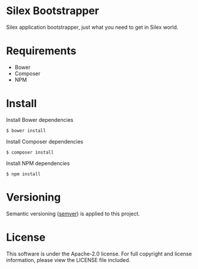 # Silex Bootstrapper

Silex application bootstrapper, just what you need to get in Silex world.


# Requirements

- Bower
- Composer
- NPM


# Install

Install Bower dependencies
```
$ bower install
```

Install Composer dependencies
```
$ composer install
```

Install NPM dependencies
```
$ npm install
```


# Versioning

Semantic versioning ([semver](http://semver.org/)) is applied to this project.


# License

This software is under the Apache-2.0 license. For full copyright and license information, please view the LICENSE file included.
